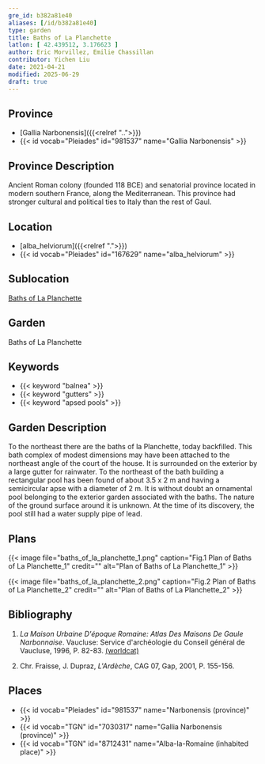 ```yaml
---
gre_id: b382a81e40
aliases: [/id/b382a81e40]
type: garden
title: Baths of La Planchette
latlon: [ 42.439512, 3.176623 ]
author: Eric Morvillez, Emilie Chassillan
contributor: Yichen Liu
date: 2021-04-21
modified: 2025-06-29
draft: true
---
```


## Province

- [Gallia Narbonensis]({{<relref "..">}})
- {{< id vocab="Pleiades" id="981537" name="Gallia Narbonensis" >}}

## Province Description

Ancient Roman colony (founded 118 BCE) and senatorial province located in modern southern France, along the Mediterranean. This province had stronger cultural and political ties to Italy than the rest of Gaul.

## Location

- [alba_helviorum]({{<relref ".">}})
- {{< id vocab="Pleiades" id="167629" name="alba_helviorum" >}}

## Sublocation

[Baths of La Planchette](#)

## Garden

Baths of La Planchette

## Keywords

- {{< keyword "balnea" >}}
- {{< keyword "gutters" >}}
- {{< keyword "apsed pools" >}}

## Garden Description

To the northeast there are the baths of la Planchette, today backfilled.  This bath complex of modest dimensions may have been attached to the northeast angle of the court of the house.  It is surrounded on the exterior by a large gutter for rainwater.  To the northeast of the bath building a rectangular pool has been found of about 3.5 x 2 m and having a semicircular apse with a diameter of 2 m.  It is without doubt an ornamental pool belonging to the exterior garden associated with the baths.  The nature of the ground surface around it is unknown.  At the time of its discovery, the pool still had a water supply pipe of lead.

## Plans

{{< image file="baths_of_la_planchette_1.png" caption="Fig.1 Plan of Baths of La Planchette_1" credit="" alt="Plan of Baths of La Planchette_1" >}}

{{< image file="baths_of_la_planchette_2.png" caption="Fig.2 Plan of Baths of La Planchette_2" credit="" alt="Plan of Baths of La Planchette_2" >}}

<!-- ## Dates -->

## Bibliography

1. *La Maison Urbaine D'époque Romaine: Atlas Des Maisons De Gaule Narbonnaise*. Vaucluse: Service d'archéologie du Conseil général de Vaucluse, 1996, P. 82-83. [(worldcat)](https://search.worldcat.org/title/695787865)

2. Chr. Fraisse, J. Dupraz, *L'Ardèche*, CAG 07, Gap, 2001, P. 155-156.

## Places

- {{< id vocab="Pleiades" id="981537" name="Narbonensis (province)" >}}
- {{< id vocab="TGN" id="7030317" name="Gallia Narbonensis (province)" >}}
- {{< id vocab="TGN" id="8712431" name="Alba-la-Romaine (inhabited place)" >}}
